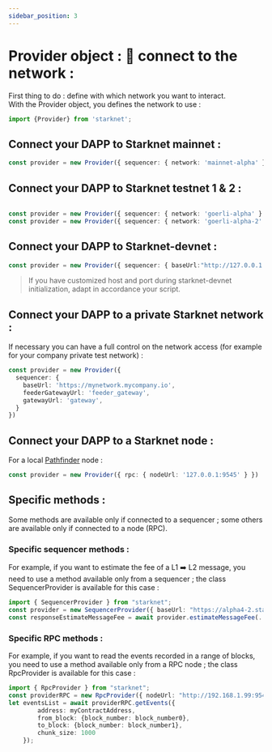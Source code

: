 ```yaml
---
sidebar_position: 3
---
```


# Provider object : 🔌 connect to the network :

First thing to do : define with which network you want to interact.  
With the Provider object, you defines the network to use :

```typescript
import {Provider} from 'starknet';
```

## Connect your DAPP to Starknet mainnet :

```typescript
const provider = new Provider({ sequencer: { network: 'mainnet-alpha' } })
```

## Connect your DAPP to Starknet testnet 1 & 2 :

```typescript

const provider = new Provider({ sequencer: { network: 'goerli-alpha' } }) // for testnet 1
const provider = new Provider({ sequencer: { network: 'goerli-alpha-2' } })  // for testnet 2
```

## Connect your DAPP to Starknet-devnet :

```typescript
const provider = new Provider({ sequencer: { baseUrl:"http://127.0.0.1:5050"} });
```

> If you have customized host and port during starknet-devnet initialization, adapt in accordance your script.

## Connect your DAPP to a private Starknet network :

If necessary you can have a full control on the network access (for example for your company private test network) :

```typescript
const provider = new Provider({
  sequencer: {
    baseUrl: 'https://mynetwork.mycompany.io',
    feederGatewayUrl: 'feeder_gateway',
    gatewayUrl: 'gateway',
  }
})
```

## Connect your DAPP to a Starknet node :

For a local [Pathfinder](https://github.com/eqlabs/pathfinder) node :

```typescript
const provider = new Provider({ rpc: { nodeUrl: '127.0.0.1:9545' } })
```

## Specific methods :

Some methods are available only if connected to a sequencer ; some others are available only if connected to a node (RPC).

### Specific sequencer methods :

For example, if you want to estimate the fee of a L1 ➡️ L2 message, you need to use a method available only from a sequencer ; the class SequencerProvider is available for this case :
```typescript
import { SequencerProvider } from "starknet";
const provider = new SequencerProvider({ baseUrl: "https://alpha4-2.starknet.io" }); // for testnet 2
const responseEstimateMessageFee = await provider.estimateMessageFee(.....)
```

### Specific RPC methods :

For example, if you want to read the events recorded in a range of blocks, you need to use a method available only from a RPC node ; the class RpcProvider is available for this case :
```typescript
import { RpcProvider } from "starknet";
const providerRPC = new RpcProvider({ nodeUrl: "http://192.168.1.99:9545" }); // for a pathfinder node located in a PC in the local network
let eventsList = await providerRPC.getEvents({
        address: myContractAddress,
        from_block: {block_number: block_number0},
        to_block: {block_number: block_number1},
        chunk_size: 1000
    });
```

